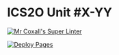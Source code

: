 # ICS2O Unit #X-YY

[![Mr Coxall's Super Linter](https://github.com/ICD2O-Digital-Tech-JackT/-Unit4-04-PHP-Museum/workflows/Mr%20Coxall's%20Super%20Linter/badge.svg)](https://github.com/ICD2O-Digital-Tech-JackT/-Unit4-04-PHP-Museum/actions)

[![Deploy Pages](https://github.com/ICD2O-Digital-Tech-JackT/-Unit4-04-PHP-Museum/workflows/Deploy%20Pages/badge.svg)](https://github.com/ICD2O-Digital-Tech-JackT/-Unit4-04-PHP-Museum/actions)
